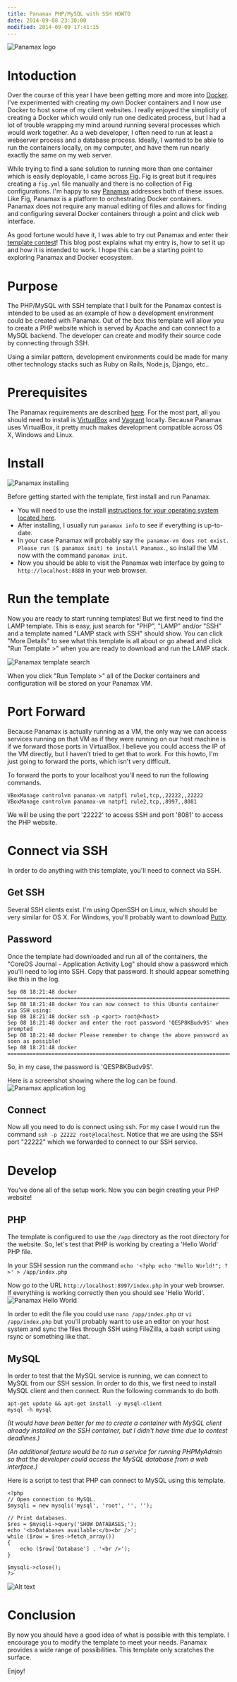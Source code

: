 ```yaml
---
title: Panamax PHP/MySQL with SSH HOWTO
date: 2014-09-08 23:30:00
modified: 2014-09-09 17:41:15
---
```


![Panamax logo](/images/panamax_logo.png)

# Intoduction

Over the course of this year I have been getting more and more into [Docker](https://www.docker.com/).  I've experimented with creating my own Docker containers and I now use Docker to host some of my client websites.  I really enjoyed the simplicity of creating a Docker which would only run one dedicated process, but I had a lot of trouble wrapping my mind around running several processes which would work together.  As a web developer, I often need to run at least a webserver process and a database process.  Ideally, I wanted to be able to run the containers locally, on my computer, and have them run nearly exactly the same on my web server.

While trying to find a sane solution to running more than one container which is easily deployable, I came across [Fig](http://www.fig.sh/).  Fig is great but it requires creating a `fig.yml` file manually and there is no collection of Fig configurations.  I'm happy to say [Panamax](http://panamax.io/) addresses both of these issues.  Like Fig, Panamax is a platform to orchestrating Docker containers.  Panamax does not require any manual editing of files and allows for finding and configuring several Docker containers through a point and click web interface.

As good fortune would have it, I was able to try out Panamax and enter their [template contest](http://panamax.io/contest/)!  This blog post explains what my entry is, how to set it up and how it is intended to work.  I hope this can be a starting point to exploring Panamax and Docker ecosystem.

# Purpose

The PHP/MySQL with SSH template that I built for the Panamax contest is intended to be used as an example of how a development environment could be created with Panamax. Out of the box this template will allow you to create a PHP website which is served by Apache and can connect to a MySQL backend.  The developer can create and modify their source code by connecting through SSH.

Using a similar pattern, development environments could be made for many other technology stacks such as Ruby on Rails, Node.js, Django, etc..

# Prerequisites

The Panamax requirements are described [here](https://github.com/CenturyLinkLabs/panamax-ui/wiki/Installing-Panamax).  For the most part, all you should need to install is [VirtualBox](https://www.virtualbox.org/) and [Vagrant](https://www.vagrantup.com/) locally.  Because Panamax uses VirtualBox, it pretty much makes development compatible across OS X, Windows and Linux.

# Install

![Panamax installing](/images/panamax_installing.png)

Before getting started with the template, first install and run Panamax.

* You will need to use the install [instructions for your operating system located here](https://github.com/CenturyLinkLabs/panamax-ui/wiki/Installing-Panamax).
* After installing, I usually run `panamax info` to see if everything is up-to-date.
* In your case Panamax will probably say `The panamax-vm does not exist. Please run ($ panamax init) to install Panamax.`, so install the VM now with the command `panamax init`.
* Now you should be able to visit the Panamax web interface by going to `http://localhost:8888` in your web browser.

# Run the template

Now you are ready to start running templates!  But we first need to find the LAMP template. This is easy, just search for "PHP", "LAMP" and/or "SSH" and a template named "LAMP stack with SSH" should show. You can click "More Details" to see what this template is all about or go ahead and click "Run Template >" when you are ready to download and run the LAMP stack.

![Panamax template search](/images/panamax_template_search.png)

When you click "Run Template >" all of the Docker containers and configuration will be stored on your Panamax VM.

# Port Forward

Because Panamax is actually running as a VM, the only way we can access services running on that VM as if they were running on our host machine is if we forward those ports in VirtualBox.  I believe you could access the IP of the VM directly, but I haven't tried to get that to work.  For this howto, I'm just going to forward the ports, which isn't very difficult.

To forward the ports to your localhost you'll need to run the following commands.

```
VBoxManage controlvm panamax-vm natpf1 rule1,tcp,,22222,,22222
VBoxManage controlvm panamax-vm natpf1 rule2,tcp,,8997,,8081
```

We will be using the port '22222' to access SSH and port '8081' to access the PHP website.

# Connect via SSH

In order to do anything with this template, you'll need to connect via SSH.

## Get SSH
Several SSH clients exist.  I'm using OpenSSH on Linux, which should be very similar for OS X.  For Windows, you'll probably want to download [Putty](http://www.putty.org/).

## Password
Once the template had downloaded and run all of the containers, the "CoreOS Journal - Application Activity Log" should show a password which you'll need to log into SSH.  Copy that password.  It should appear something like this in the log.

```
Sep 08 18:21:48 docker ========================================================================
Sep 08 18:21:48 docker You can now connect to this Ubuntu container via SSH using:
Sep 08 18:21:48 docker ssh -p <port> root@<host>
Sep 08 18:21:48 docker and enter the root password 'QESP8KBudv9S' when prompted
Sep 08 18:21:48 docker Please remember to change the above password as soon as possible!
Sep 08 18:21:48 docker ========================================================================
```

So, in my case, the password is 'QESP8KBudv9S'.

Here is a screenshot showing where the log can be found.
![Panamax application log](/images/panamax_application_log_password.png)

## Connect

Now all you need to do is connect using ssh.  For my case I would run the command `ssh -p 22222 root@localhost`.  Notice that we are using the SSH port "22222" which we forwarded to connect to our SSH service.

# Develop

You've done all of the setup work.  Now you can begin creating your PHP website!

## PHP

The template is configured to use the `/app` directory as the root directory for the website.  So, let's test that PHP is working by creating a 'Hello World' PHP file.

In your SSH session run the command `echo '<?php echo "Hello World!"; ?>' > /app/index.php`

Now go to the URL `http://localhost:8997/index.php` in your web browser.  If everything is working correctly then you should see 'Hello World'.
![Panamax Hello World](/images/panamax_lamp_hello_world.png)

In order to edit the file you could use `nano /app/index.php` or `vi /app/index.php` but you'll probably want to use an editor on your host system and sync the files through SSH using FileZilla, a bash script using rsync or something like that.

## MySQL

In order to test that the MySQL service is running, we can connect to MySQL from our SSH session.  In order to do this, we first need to install MySQL client and then connect.  Run the following commands to do both.

```
apt-get update && apt-get install -y mysql-client
mysql -h mysql
```

_\(It would have been better for me to create a container with MySQL client already installed on the SSH container, but I didn't have time due to contest deadlines.\)_

_\(An additional feature would be to run a service for running PHPMyAdmin so that the developer could access the MySQL database from a web interface.\)_

Here is a script to test that PHP can connect to MySQL using this template.

```
<?php
// Open connection to MySQL.
$mysqli = new mysqli('mysql', 'root', '', '');

// Print databases.
$res = $mysqli->query('SHOW DATABASES;');
echo '<b>Databases available:</b><br />';
while ($row = $res->fetch_array())
{
    echo ($row['Database'] . '<br />');
}

$mysqli->close();
?>
```

![Alt text](/images/panamax_lamp_mysql_test.png)


# Conclusion

By now you should have a good idea of what is possible with this template.  I encourage you to modify the template to meet your needs.  Panamax provides a wide range of possibilities.  This template only scratches the surface.

Enjoy!
